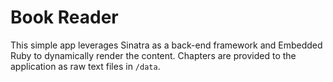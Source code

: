 # Book Reader

This simple app leverages Sinatra as a back-end framework and Embedded Ruby to dynamically render the content. Chapters are provided to the application as raw text files in `/data`.
